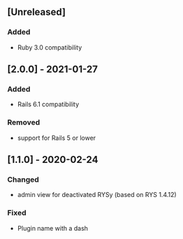 ## [Unreleased]
### Added
- Ruby 3.0 compatibility

## [2.0.0] - 2021-01-27
### Added
- Rails 6.1 compatibility
### Removed
- support for Rails 5 or lower

## [1.1.0] - 2020-02-24
### Changed
- admin view for deactivated RYSy (based on RYS 1.4.12)
### Fixed
- Plugin name with a dash

